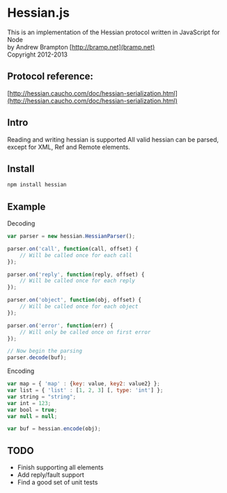 Hessian.js
==========

This is an implementation of the Hessian protocol written in JavaScript for Node  
by Andrew Brampton [http://bramp.net](bramp.net)  
Copyright 2012-2013

Protocol reference:
-------------------
[http://hessian.caucho.com/doc/hessian-serialization.html](http://hessian.caucho.com/doc/hessian-serialization.html)

Intro
-----

Reading and writing hessian is supported
All valid hessian can be parsed, except for XML, Ref and Remote elements.

Install
-------

```bash
npm install hessian
```

Example
-------

Decoding

```javascript
var parser = new hessian.HessianParser();

parser.on('call', function(call, offset) {
	// Will be called once for each call
});

parser.on('reply', function(reply, offset) {
	// Will be called once for each reply
});

parser.on('object', function(obj, offset) {
	// Will be called once for each object
});

parser.on('error', function(err) {
	// Will only be called once on first error
});

// Now begin the parsing
parser.decode(buf);

```

Encoding

```javascript
var map = { 'map' : {key: value, key2: value2} };
var list = { 'list' : [1, 2, 3] [, type: 'int'] };
var string = "string";
var int = 123;
var bool = true;
var null = null;

var buf = hessian.encode(obj);
```

TODO
----

* Finish supporting all elements
* Add reply/fault support
* Find a good set of unit tests
